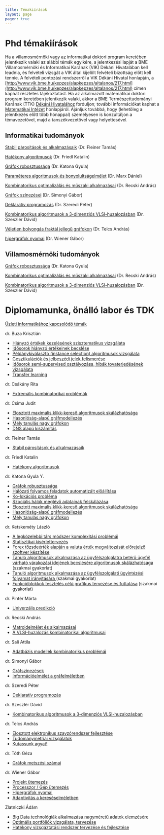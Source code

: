 ```yaml
---
title: Témakiírások
layout: page 
pager: true 
---
```



Phd témakiírások
=================

Ha a villamosmérnöki vagy az informatikai doktori program keretében jelentkezik valaki az alábbi témák egyikére, a jelentkezési lapját a BME Villamosmérnöki és Informatikai Karának (VIK) Dékáni Hivatalában kell leadnia, és felvételi vizsgát a VIK által kijelölt felvételi bizottság előtt kell tennie. A felvételi pontozási rendszerről a VIK Dékáni Hivatal honlapján, a 
[http://www.vik.bme.hu/kepzes/alapkepzes/altalanos/217.html](http://www.vik.bme.hu/kepzes/alapkepzes/altalanos/217.html) címen kaphat részletes tájékoztatást. 
Ha az alkalmazott matematikai doktori program keretében jelentkezik valaki, akkor a BME Természettudományi Karának (TTK) [Dékáni Hivatalához](http://www.ttdh.bme.hu/) forduljon; további információkat kaphat a [Matematikai Intézet](http://www.math.bme.hu/) honlapjáról. 
Ajánljuk továbbá, hogy (lehetőleg a jelentkezés előtt több hónappal) személyesen is konzultáljon a témavezetővel, majd a tanszékvezetővel vagy helyettesével.


Informatikai tudományok
---------------------------------

[Stabil párosítások és alkalmazásaik](http://www.doktori.hu/index.php?menuid=195&tk_ID=6112) (Dr. Fleiner Tamás)

[Hatékony algoritmusok](http://www.doktori.hu/index.php?menuid=195&tk_ID=47725) (Dr. Friedl Katalin)

[Gráfok robosztussága](http://www.doktori.hu/index.php?menuid=195&tk_ID=6114) (Dr. Katona Gyula)

[Paraméteres algoritmusok és bonyolultságelmélet](http://www.doktori.hu/index.php?menuid=195&tk_ID=6124) (Dr. Marx Dániel)

[Kombinatorikus optimalizálás és műszaki alkalmazásai](http://www.doktori.hu/index.php?menuid=195&tk_ID=6115) (Dr. Recski András)

[Gráfok színezései](http://www.doktori.hu/index.php?menuid=195&tk_ID=6116) (Dr. Simonyi Gábor)

[Deklaratív programozás](http://www.doktori.hu/index.php?menuid=195&tk_ID=6117) (Dr. Szeredi Péter)

[Kombinatorikus algoritmusok a 3-dimenziós VLSI-huzalozásban](http://www.doktori.hu/index.php?menuid=195&tk_ID=6119) (Dr. Szeszlér Dávid)

[Véletlen bolyongás fraktál jellegű gráfokon](http://www.doktori.hu/index.php?menuid=195&tk_ID=6120) (Dr. Telcs András)

[hipergráfok nyomai](http://www.doktori.hu/index.php?menuid=195&tk_ID=6122) (Dr. Wiener Gábor)

Villamosmérnöki tudományok
------------------------------


[Gráfok robosztussága](http://www.doktori.hu/index.php?menuid=195&tk_ID=6104) (Dr. Katona Gyula)

[Kombinatorikus optimalizálás és műszaki alkalmazásai](http://www.doktori.hu/index.php?menuid=195&tk_ID=6106) (Dr. Recski András)

[Kombinatorikus algoritmusok a 3-dimenziós VLSI-huzalozásban](http://www.doktori.hu/index.php?menuid=195&tk_ID=6109) (Dr. Szeszlér Dávid)




Diplomamunka, önálló labor és TDK 
===========================================

[Üzleti informatikához kapcsolódó témák](http://www.cs.bme.hu/dok/onlab.html)

dr. Buza Krisztián

* [Hiányzó értékek kezelésének szisztematikus vizsgálata](http://www.cs.bme.hu/~buza/edu/projects/)
* [Idősorok hiányzó értékeinek becslése](http://www.cs.bme.hu/~buza/edu/projects/)
* [Példánykiválasztó (instance selection) algoritmusok vizsgálata](http://www.cs.bme.hu/~buza/edu/projects/)
* [Gesztikulációk és jelbeszédi jelek felismerése](http://www.cs.bme.hu/~buza/edu/projects/)
* [Idősorok semi-supervised osztályozása, hibák tovaterjedésének vizsgálata](http://www.cs.bme.hu/~buza/edu/projects/)
* [Transfer learning](http://www.cs.bme.hu/~buza/edu/projects/)

dr. Csákány Rita

* [Extremális kombinatorikai problémák](http://www.cs.bme.hu/dok/csakany.html)



dr. Csima Judit

* [Elosztott maximális klikk-kereső algoritmusok skálázhatósága](http://cs.bme.hu/dok/csima_katona_1.html)
* [Hasonlóság-alapú gráfmodellezés](http://cs.bme.hu/dok/csima_katona_2.html)
* [Mély tanulás nagy gráfokon](http://cs.bme.hu/dok/csima_katona_3.html)
* [DNS alapú kiszámítás](http://cs.bme.hu/dok/csima.html)

dr. Fleiner Tamás

* [Stabil párosítások és alkalmazásaik](http://cs.bme.hu/dok/fleiner.html)

dr. Friedl Katalin

* [Hatékony algoritmusok](http://www.doktori.hu/index.php?menuid=195&tk_ID=47725)

dr. Katona Gyula Y.

* [Gráfok robusztussága](http://www.cs.bme.hu/katona1)
* [Hálózati folyamos feladatok automatizált előállítása](http://www.cs.bme.hu/katona2)
* [Ko-lokációs probléma](http://www.cs.bme.hu/katona5)
* [Szociális hálók  meglévő adatainak felskálázása](http://www.cs.bme.hu/katona4)
* [Elosztott maximális klikk-kereső algoritmusok skálázhatósága](http://cs.bme.hu/dok/csima_katona_1.html)
* [Hasonlóság-alapú gráfmodellezés](http://cs.bme.hu/dok/csima_katona_2.html)
* [Mély tanulás nagy gráfokon](http://cs.bme.hu/dok/csima_katona_3.html)


dr. Ketskeméty László

* [A legközelebbi társ módszer komplexitási problémái](http://www.cs.bme.hu/kelatema1)
* [Statisztikai kísérlettervezés](http://www.cs.bme.hu/kelatema2)
* [Forex tőzsdeérték alapján a valuta érték megváltozását előrejelző szoftver készítése](http://www.cs.bme.hu/kelatema3)
* [Tanuló algoritmusok alkalmazása az ügyfélszolgálatra betérő ügyfél várható várakozási idejének becslésére algoritmusok skálázhatósága](http://www.cs.bme.hu/kela4) (szakmai gyakorlat)
* [Tanuló algoritmusok alkalmazása az ügyfélszolgálati  ügyintézési folyamat irányítására ](http://www.cs.bme.hu/kela5) (szakmai gyakorlat)
* [Funkcióblokkok tesztelés célú grafikus tervezése és futtatása](http://www.cs.bme.hu/kela6) (szakmai gyakorlat)

dr. Pintér Márta

* [Univerzális predikció](http://www.cs.bme.hu/dok/marti.htm) 

dr. Recski András

* [Matroidelmélet és alkalmazásai](http://www.cs.bme.hu/dok/recski.html) 
* [A VLSI-huzalozás kombinatorikai algoritmusai](http://www.cs.bme.hu/dok/recskib.html) 


dr. Sali Attila

* [Adatbázis modellek kombinatorikus problémái](http://www.cs.bme.hu/dok/sali1.html) 


dr. Simonyi Gábor

* [Gráfszínezések](http://www.cs.bme.hu/dok/simonyi.html) 
* [Információelmélet a gráfelméletben](http://www.cs.bme.hu/dok/simonyib.html) 


dr. Szeredi Péter

* [Deklaratív programozás](http://www.cs.bme.hu/dok/szeredi.html) 


dr. Szeszlér Dávid


* [Kombinatorikus algoritmusok a 3-dimenziós VLSI-huzalozásban](http://www.cs.bme.hu/dok/szeszler.html) 

dr. Telcs András


* [Elosztott elektronikus szavzórendszer fejlesztése](http://www.cs.bme.hu/dok/telcsj.html) 
* [Tudománymetriai vizsgálatok](http://www.cs.bme.hu/dok/telcsk.html) 
* [Kutassunk agyat!](http://www.cs.bme.hu/dok/telcsi.html) 

dr. Tóth Géza

* [Gráfok metszési számai](http://www.cs.bme.hu/dok/tothg.html) 

dr. Wiener Gábor

* [Projekt ütemezés](http://www.cs.bme.hu/dok/wiener.html) 
* [Processzor / Gép ütemezés](http://www.cs.bme.hu/dok/wienerb.html) 
* [Hipergráfok nyomai](http://www.cs.bme.hu/dok/wiener3.html) 
* [Adaptivítás a kereséselméletben](http://www.cs.bme.hu/dok/wiener4.html) 


Zlatniczki Ádám

* [Big Data technológiák alkalmazása nagyméretű adatok elemzésére](http://www.cs.bme.hu/dok/zlatniczki1.html) 
* [Optimális portfóliók vizsgálata, tervezése](http://www.cs.bme.hu/dok/zlatniczki2.html) 
* [Hatékony vizsgáztatási rendszer tervezése és fejlesztése](http://cs.bme.hu/dok/zlatniczki3.html)

